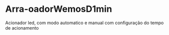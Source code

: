 # Arra-oadorWemosD1min
Acionador led, com modo automatico e manual com configuração do tempo de acionamento
